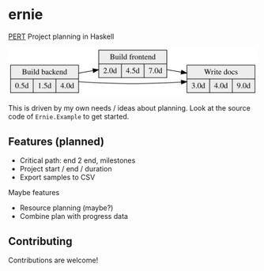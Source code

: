 # ernie

[PERT](https://en.wikipedia.org/wiki/Program_evaluation_and_review_technique) Project planning in Haskell

![docs/example.svg](docs/example.svg)

This is driven by my own needs / ideas about planning. Look at the source code of `Ernie.Example` to get started.

## Features (planned)

* Critical path: end 2 end, milestones
* Project start / end / duration
* Export samples to CSV

Maybe features

* Resource planning (maybe?)
* Combine plan with progress data

## Contributing

Contributions are welcome!
